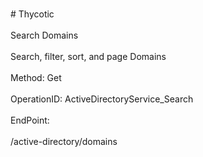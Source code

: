 <br>#     Thycotic</br>
<br>Search Domains</br>
<br>Search, filter, sort, and page Domains</br>
<br>Method: Get</br>
<br>OperationID: ActiveDirectoryService_Search</br>
<br>EndPoint:</br>
<br>/active-directory/domains</br>
